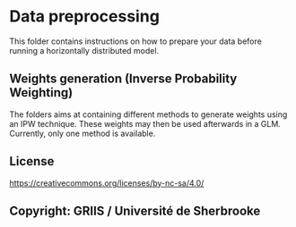 # Data preprocessing

This folder contains instructions on how to prepare your data before running a horizontally distributed model.

## Weights generation (Inverse Probability Weighting)

The folders aims at containing different methods to generate weights using an IPW technique. These weights may then be used afterwards in a GLM.
Currently, only one method is available.

## License

https://creativecommons.org/licenses/by-nc-sa/4.0/

## Copyright: GRIIS / Université de Sherbrooke
